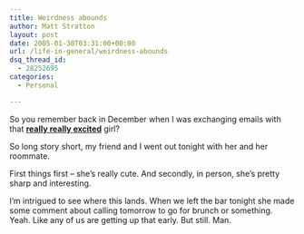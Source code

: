 ```yaml
---
title: Weirdness abounds
author: Matt Stratton
layout: post
date: 2005-01-30T03:31:00+00:00
url: /life-in-general/weirdness-abounds
dsq_thread_id:
  - 28252695
categories:
  - Personal

---
```

So you remember back in December when I was exchanging emails with that [**really really excited**][1] girl?

So long story short, my friend and I went out tonight with her and her roommate.

First things first &#8211; she&#8217;s really cute. And secondly, in person, she&#8217;s pretty sharp and interesting.

I&#8217;m intrigued to see where this lands. When we left the bar tonight she made some comment about calling tomorrow to go for brunch or something. Yeah. Like any of us are getting up that early. But still. Man.

 [1]: http://mugsy1274.livejournal.com/320429.html
